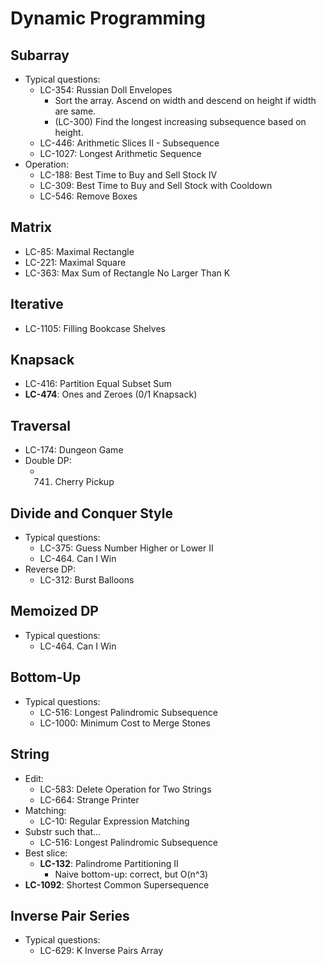 # Dynamic Programming

## Subarray
- Typical questions:
	- LC-354: Russian Doll Envelopes
		- Sort the array. Ascend on width and descend on height if width are same.
		- (LC-300) Find the longest increasing subsequence based on height.
	- LC-446: Arithmetic Slices II - Subsequence
	- LC-1027: Longest Arithmetic Sequence
- Operation:
	- LC-188: Best Time to Buy and Sell Stock IV
	- LC-309: Best Time to Buy and Sell Stock with Cooldown
	- LC-546: Remove Boxes

## Matrix
- LC-85: Maximal Rectangle
- LC-221: Maximal Square
- LC-363: Max Sum of Rectangle No Larger Than K

## Iterative
- LC-1105: Filling Bookcase Shelves

## Knapsack
- LC-416: Partition Equal Subset Sum
- **LC-474**: Ones and Zeroes (0/1 Knapsack)

## Traversal
- LC-174: Dungeon Game
- Double DP:
	- 741. Cherry Pickup

## Divide and Conquer Style
- Typical questions:
	- LC-375: Guess Number Higher or Lower II
	- LC-464. Can I Win
- Reverse DP:
	- LC-312: Burst Balloons

## Memoized DP
- Typical questions:
	- LC-464. Can I Win

## Bottom-Up
- Typical questions:
    - LC-516: Longest Palindromic Subsequence
	- LC-1000: Minimum Cost to Merge Stones

## String
- Edit:
    - LC-583: Delete Operation for Two Strings
	- LC-664: Strange Printer
- Matching:
 	- LC-10: Regular Expression Matching
- Substr such that...
	- LC-516: Longest Palindromic Subsequence
- Best slice:
	- **LC-132**: Palindrome Partitioning II
		- Naive bottom-up: correct, but O(n^3)
- **LC-1092**: Shortest Common Supersequence

## Inverse Pair Series
- Typical questions:
	- LC-629: K Inverse Pairs Array
